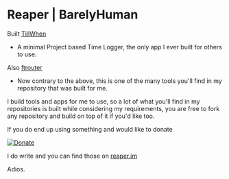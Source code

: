 # Reaper | BarelyHuman

Built [TillWhen](https://tillwhen.barelyhuman.dev) 
 - A minimal Project based Time Logger, the only app I ever built for others to use.

Also [ftrouter](https://github.com/barelyhuman/ftrouter)
 - Now contrary to the above, this is one of the many tools you'll find in my repository that was built for me.


I build tools and apps for me to use, so a lot of what you'll find in my repositories is built while considering my requirements, you are free to fork any repository and build on top of it if you'd like too.

If you do end up using something and would like to donate 

[![Donate](https://img.shields.io/badge/Donate-black?style=for-the-badge)](https://paypal.me/barelyreaper)


I do write and you can find those on [reaper.im](https://reaper.im/blog)


Adios.
